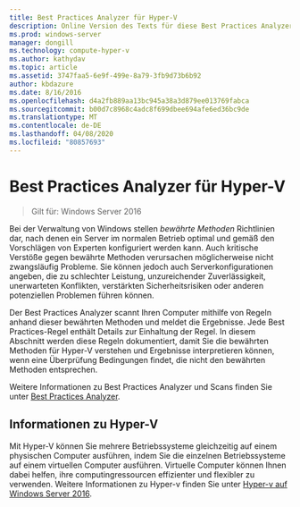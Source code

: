 ```yaml
---
title: Best Practices Analyzer für Hyper-V
description: Online Version des Texts für diese Best Practices Analyzer Regel.
ms.prod: windows-server
manager: dongill
ms.technology: compute-hyper-v
ms.author: kathydav
ms.topic: article
ms.assetid: 3747faa5-6e9f-499e-8a79-3fb9d73b6b92
author: kbdazure
ms.date: 8/16/2016
ms.openlocfilehash: d4a2fb889aa13bc945a38a3d879ee013769fabca
ms.sourcegitcommit: b00d7c8968c4adc8f699dbee694afe6ed36bc9de
ms.translationtype: MT
ms.contentlocale: de-DE
ms.lasthandoff: 04/08/2020
ms.locfileid: "80857693"
---
```

# <a name="best-practices-analyzer-for-hyper-v"></a>Best Practices Analyzer für Hyper-V

>Gilt für: Windows Server 2016
  
Bei der Verwaltung von Windows stellen *bewährte Methoden* Richtlinien dar, nach denen ein Server im normalen Betrieb optimal und gemäß den Vorschlägen von Experten konfiguriert werden kann. Auch kritische Verstöße gegen bewährte Methoden verursachen möglicherweise nicht zwangsläufig Probleme. Sie können jedoch auch Serverkonfigurationen angeben, die zu schlechter Leistung, unzureichender Zuverlässigkeit, unerwarteten Konflikten, verstärkten Sicherheitsrisiken oder anderen potenziellen Problemen führen können.  
  
Der Best Practices Analyzer scannt Ihren Computer mithilfe von Regeln anhand dieser bewährten Methoden und meldet die Ergebnisse. Jede Best Practices-Regel enthält Details zur Einhaltung der Regel. In diesem Abschnitt werden diese Regeln dokumentiert, damit Sie die bewährten Methoden für Hyper-V verstehen und Ergebnisse interpretieren können, wenn eine Überprüfung Bedingungen findet, die nicht den bewährten Methoden entsprechen.  
  
Weitere Informationen zu Best Practices Analyzer und Scans finden Sie unter [Best Practices Analyzer](https://go.microsoft.com/fwlink/?LinkId=122786).  
  
## <a name="about-hyper-v"></a>Informationen zu Hyper-V  
Mit Hyper-V können Sie mehrere Betriebssysteme gleichzeitig auf einem physischen Computer ausführen, indem Sie die einzelnen Betriebssysteme auf einem virtuellen Computer ausführen. Virtuelle Computer können Ihnen dabei helfen, ihre computingressourcen effizienter und flexibler zu verwenden. Weitere Informationen zu Hyper-v finden Sie unter [Hyper-v auf Windows Server 2016](../Hyper-V-on-Windows-Server.md).  
  


